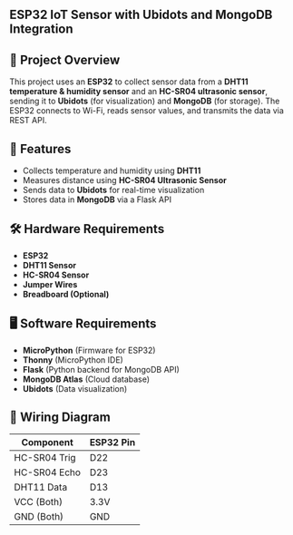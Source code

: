 ## **ESP32 IoT Sensor with Ubidots and MongoDB Integration**  

## 📌 Project Overview
This project uses an **ESP32** to collect sensor data from a **DHT11 temperature & humidity sensor** and an **HC-SR04 ultrasonic sensor**, sending it to **Ubidots** (for visualization) and **MongoDB** (for storage). The ESP32 connects to Wi-Fi, reads sensor values, and transmits the data via REST API.

## 🚀 Features
- Collects temperature and humidity using **DHT11**
- Measures distance using **HC-SR04 Ultrasonic Sensor**
- Sends data to **Ubidots** for real-time visualization
- Stores data in **MongoDB** via a Flask API

## 🛠️ Hardware Requirements
- **ESP32**
- **DHT11 Sensor**
- **HC-SR04 Sensor**
- **Jumper Wires**
- **Breadboard (Optional)**

## 🖥️ Software Requirements
- **MicroPython** (Firmware for ESP32)
- **Thonny** (MicroPython IDE)
- **Flask** (Python backend for MongoDB API)
- **MongoDB Atlas** (Cloud database)
- **Ubidots** (Data visualization)

## 🔌 Wiring Diagram
| Component  | ESP32 Pin  |
|------------|-----------|
| HC-SR04 Trig | D22 |
| HC-SR04 Echo | D23 |
| DHT11 Data | D13 |
| VCC (Both) | 3.3V |
| GND (Both) | GND |
